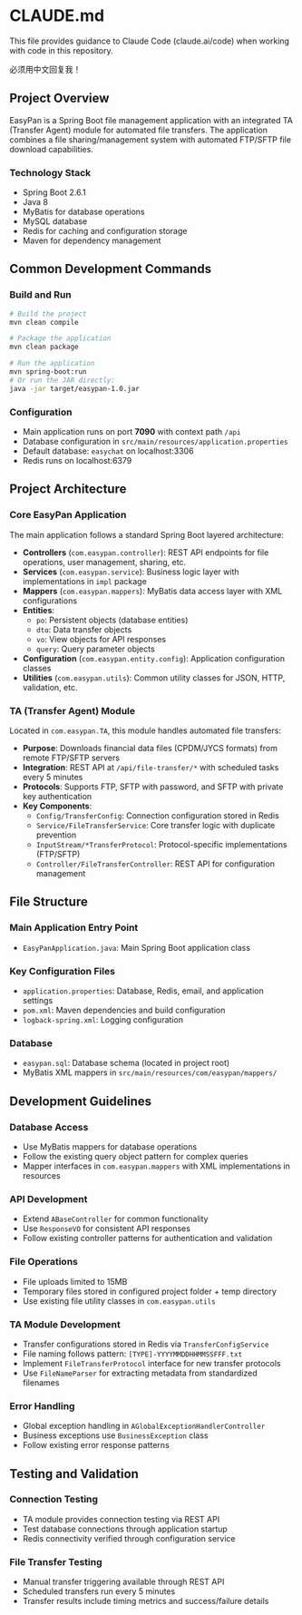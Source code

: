 # CLAUDE.md

This file provides guidance to Claude Code (claude.ai/code) when working with code in this repository.

必须用中文回复我！

## Project Overview

EasyPan is a Spring Boot file management application with an integrated TA (Transfer Agent) module for automated file transfers. The application combines a file sharing/management system with automated FTP/SFTP file download capabilities.

### Technology Stack
- Spring Boot 2.6.1
- Java 8
- MyBatis for database operations
- MySQL database
- Redis for caching and configuration storage
- Maven for dependency management

## Common Development Commands

### Build and Run
```bash
# Build the project
mvn clean compile

# Package the application
mvn clean package

# Run the application
mvn spring-boot:run
# Or run the JAR directly:
java -jar target/easypan-1.0.jar
```

### Configuration
- Main application runs on port **7090** with context path `/api`
- Database configuration in `src/main/resources/application.properties`
- Default database: `easychat` on localhost:3306
- Redis runs on localhost:6379

## Project Architecture

### Core EasyPan Application
The main application follows a standard Spring Boot layered architecture:

- **Controllers** (`com.easypan.controller`): REST API endpoints for file operations, user management, sharing, etc.
- **Services** (`com.easypan.service`): Business logic layer with implementations in `impl` package
- **Mappers** (`com.easypan.mappers`): MyBatis data access layer with XML configurations
- **Entities**: 
  - `po`: Persistent objects (database entities)
  - `dto`: Data transfer objects  
  - `vo`: View objects for API responses
  - `query`: Query parameter objects
- **Configuration** (`com.easypan.entity.config`): Application configuration classes
- **Utilities** (`com.easypan.utils`): Common utility classes for JSON, HTTP, validation, etc.

### TA (Transfer Agent) Module
Located in `com.easypan.TA`, this module handles automated file transfers:

- **Purpose**: Downloads financial data files (CPDM/JYCS formats) from remote FTP/SFTP servers
- **Integration**: REST API at `/api/file-transfer/*` with scheduled tasks every 5 minutes
- **Protocols**: Supports FTP, SFTP with password, and SFTP with private key authentication
- **Key Components**:
  - `Config/TransferConfig`: Connection configuration stored in Redis
  - `Service/FileTransferService`: Core transfer logic with duplicate prevention
  - `InputStream/*TransferProtocol`: Protocol-specific implementations (FTP/SFTP)
  - `Controller/FileTransferController`: REST API for configuration management

## File Structure

### Main Application Entry Point
- `EasyPanApplication.java`: Main Spring Boot application class

### Key Configuration Files
- `application.properties`: Database, Redis, email, and application settings
- `pom.xml`: Maven dependencies and build configuration
- `logback-spring.xml`: Logging configuration

### Database
- `easypan.sql`: Database schema (located in project root)
- MyBatis XML mappers in `src/main/resources/com/easypan/mappers/`

## Development Guidelines

### Database Access
- Use MyBatis mappers for database operations
- Follow the existing query object pattern for complex queries
- Mapper interfaces in `com.easypan.mappers` with XML implementations in resources

### API Development
- Extend `ABaseController` for common functionality
- Use `ResponseVO` for consistent API responses
- Follow existing controller patterns for authentication and validation

### File Operations
- File uploads limited to 15MB
- Temporary files stored in configured project folder + temp directory
- Use existing file utility classes in `com.easypan.utils`

### TA Module Development
- Transfer configurations stored in Redis via `TransferConfigService`
- File naming follows pattern: `[TYPE]-YYYYMMDDHHMMSSFFF.txt`
- Implement `FileTransferProtocol` interface for new transfer protocols
- Use `FileNameParser` for extracting metadata from standardized filenames

### Error Handling
- Global exception handling in `AGlobalExceptionHandlerController`
- Business exceptions use `BusinessException` class
- Follow existing error response patterns

## Testing and Validation

### Connection Testing
- TA module provides connection testing via REST API
- Test database connections through application startup
- Redis connectivity verified through configuration service

### File Transfer Testing
- Manual transfer triggering available through REST API
- Scheduled transfers run every 5 minutes
- Transfer results include timing metrics and success/failure details